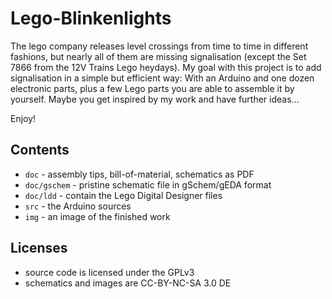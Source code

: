 Lego-Blinkenlights
==================

The lego company releases level crossings from time to time in different fashions, but nearly all of them are missing signalisation (except the Set 7866 from the 12V Trains Lego heydays). My goal with this project is to add signalisation in a simple but efficient way: With an Arduino and one dozen electronic parts, plus a few Lego parts you are able to assemble it by yourself. Maybe you get inspired by my work and have further ideas... 

Enjoy!

Contents
--------
 * `doc` - assembly tips, bill-of-material, schematics as PDF
 * `doc/gschem` - pristine schematic file in gSchem/gEDA format
 * `doc/ldd` - contain the Lego Digital Designer files
 * `src` - the Arduino sources
 * `img` - an image of the finished work

Licenses
--------
 * source code is licensed under the GPLv3
 * schematics and images are CC-BY-NC-SA 3.0 DE

